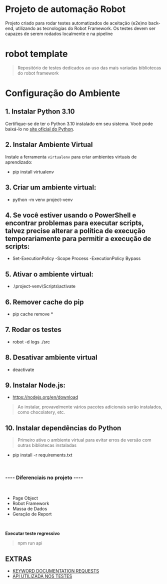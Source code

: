 # Projeto de automação Robot
Projeto criado para rodar testes automatizados de aceitação (e2e)no back-end, utilizando as tecnologias do Robot Framework. Os testes devem ser capazes de serem rodados localmente e na pipeline


# robot template
> Repositório de testes dedicados ao uso das mais variadas bibliotecas do robot framework

# Configuração do Ambiente

## 1. Instalar Python 3.10

Certifique-se de ter o Python 3.10 instalado em seu sistema. Você pode baixá-lo no [site oficial do Python](https://www.python.org/).

## 2. Instalar Ambiente Virtual

Instale a ferramenta `virtualenv` para criar ambientes virtuais de aprendizado:

- pip install virtualenv

## 3. Criar um ambiente virtual:
- python -m venv project-venv

## 4. Se você estiver usando o PowerShell e encontrar problemas para executar scripts, talvez precise alterar a política de execução temporariamente para permitir a execução de scripts:
- Set-ExecutionPolicy -Scope Process -ExecutionPolicy Bypass

## 5. Ativar o ambiente virtual:
- .\project-venv\Scripts\activate

## 6. Remover cache do pip
- pip cache remove *

## 7. Rodar os testes
- robot -d logs ./src

## 8. Desativar ambiente virtual
- deactivate

## 9. Instalar Node.js:
- https://nodejs.org/en/download
 > Ao instalar, provavelmente vários pacotes adicionais serão instalados, como chocolatery, etc.

## 10. Instalar dependências do Python
> Primeiro ative o ambiente virtual para evitar erros de versão com outras bibliotecas instaladas
- pip install -r requirements.txt

<br/>

### ---- Diferenciais no projeto ----
<br/>

- Page Object
- Robot Framework
- Massa de Dados
- Geração de Report

<br/>

**Executar teste regressivo**
> npm run api


## EXTRAS
- [KEYWORD DOCUMENTATION REQUESTS](https://marketsquare.github.io/robotframework-requests/doc/RequestsLibrary.html#GET%20On%20Session)
- [API UTILIZADA NOS TESTES](https://jsonplaceholder.typicode.com/)
